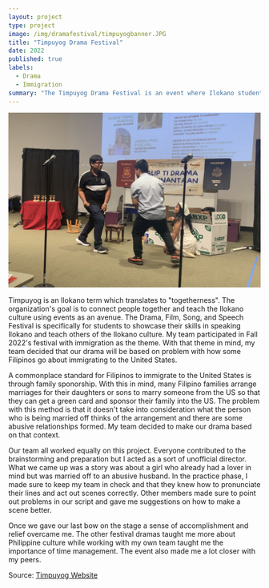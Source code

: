 ```yaml
---
layout: project
type: project
image: /img/dramafestival/timpuyogbanner.JPG
title: "Timpuyog Drama Festival"
date: 2022
published: true
labels:
  - Drama
  - Immigration
summary: "The Timpuyog Drama Festival is an event where Ilokano students create and act out a drama reflecting a theme related to the Philippines."
---
```


<img class="img-fluid" src="../img/dramafestival/IMG_4232.PNG">

Timpuyog is an Ilokano term which translates to "togetherness". The organization's goal is to connect people together and teach the Ilokano culture using events as an avenue. The Drama, Film, Song, and Speech Festival is specifically for students to showcase their skills in speaking Ilokano and teach others of the Ilokano culture. My team participated in Fall 2022's festival with immigration as the theme. With that theme in mind, my team decided that our drama will be based on problem with how some Filipinos go about immigrating to the United States. 

A commonplace standard for Filipinos to immigrate to the United States is through family sponorship. With this in mind, many Filipino families arrange marriages for their daughters or sons to marry someone from the US so that they can get a green card and sponsor their family into the US. The problem with this method is that it doesn't take into consideration what the person who is being married off thinks of the arrangement and there are some abusive relationships formed. My team decided to make our drama based on that context.

Our team all worked equally on this project. Everyone contributed to the brainstorming and preparation but I acted as a sort of unofficial director. What we came up was a story was about a girl who already had a lover in mind but was married off to an abusive husband. In the practice phase, I made sure to keep my team in check and that they knew how to pronunciate their lines and act out scenes correctly. Other members made sure to point out problems in our script and gave me suggestions on how to make a scene better.

Once we gave our last bow on the stage a sense of accomplishment and relief overcame me. The other festival dramas taught me more about Philippine culture while working with my own team taught me the importance of time management. The event also made me a lot closer with my peers.



Source: <a href="https://manoa.hawaii.edu/rio/timpuyog/About.html"><i class="large github icon "></i>Timpuyog Website</a>
